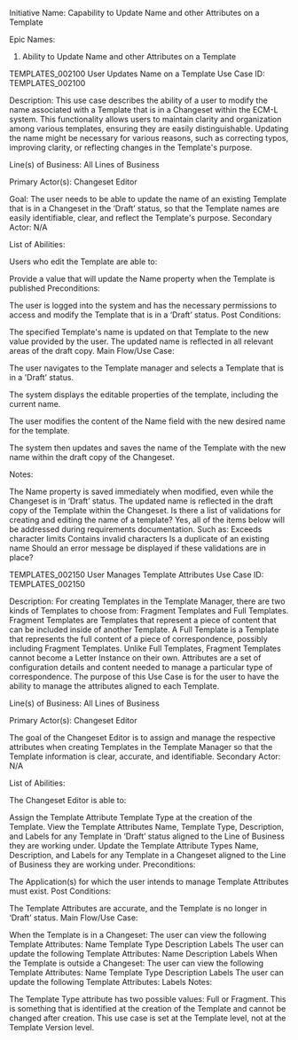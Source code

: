 Initiative Name: Capability to Update Name and other Attributes on a Template

Epic Names:
1. Ability to Update Name and other Attributes on a Template

TEMPLATES_002100 User Updates Name on a Template
Use Case ID: TEMPLATES_002100

Description: This use case describes the ability of a user to modify the name associated with a Template that is in a Changeset within the ECM-L system. This functionality allows users to maintain clarity and organization among various templates, ensuring they are easily distinguishable. Updating the name might be necessary for various reasons, such as correcting typos, improving clarity, or reflecting changes in the Template's purpose.

Line(s) of Business: All Lines of Business

Primary Actor(s): Changeset Editor

Goal: The user needs to be able to update the name of an existing Template that is in a Changeset in the ‘Draft’ status, so that the Template names are easily identifiable, clear, and reflect the Template's purpose. 
Secondary Actor: N/A

List of Abilities:

Users who edit the Template are able to:

Provide a value that will update the Name property when the Template is published
Preconditions:

The user is logged into the system and has the necessary permissions to access and modify the Template that is in a ‘Draft’ status.
Post Conditions:

The specified Template's name is updated on that Template to the new value provided by the user.
The updated name is reflected in all relevant areas of the draft copy.
Main Flow/Use Case:

The user navigates to the Template manager and selects a Template that is in a 'Draft’ status.

The system displays the editable properties of the template, including the current name.

The user modifies the content of the Name field with the new desired name for the template.

The system then updates and saves the name of the Template with the new name within the draft copy of the Changeset.

Notes:

The Name property is saved immediately when modified, even while the Changeset is in ‘Draft’ status. The updated name is reflected in the draft copy of the Template within the Changeset.
Is there a list of validations for creating and editing the name of a template? Yes, all of the items below will be addressed during requirements documentation.
Such as:
Exceeds character limits
Contains invalid characters
Is a duplicate of an existing name
Should an error message be displayed if these validations are in place?

TEMPLATES_002150 User Manages Template Attributes
Use Case ID: TEMPLATES_002150

Description: For creating Templates in the Template Manager, there are two kinds of Templates to choose from: Fragment Templates and Full Templates. Fragment Templates are Templates that represent a piece of content that can be included inside of another Template. A Full Template is a Template that represents the full content of a piece of correspondence, possibly including Fragment Templates. Unlike Full Templates, Fragment Templates cannot become a Letter Instance on their own. Attributes are a set of configuration details and content needed to manage a particular type of correspondence. The purpose of this Use Case is for the user to have the ability to manage the attributes aligned to each Template.

Line(s) of Business: All Lines of Business

Primary Actor(s): Changeset Editor

The goal of the Changeset Editor is to assign and manage the respective attributes when creating Templates in the Template Manager so that the Template information is clear, accurate, and identifiable.
Secondary Actor: N/A

List of Abilities:

The Changeset Editor is able to:

Assign the Template Attribute Template Type at the creation of the Template.
View the Template Attributes Name, Template Type, Description, and Labels for any Template in ‘Draft’ status aligned to the Line of Business they are working under.
Update the Template Attribute Types Name, Description, and Labels for any Template in a Changeset aligned to the Line of Business they are working under.
Preconditions:

The Application(s) for which the user intends to manage Template Attributes must exist.
Post Conditions:

The Template Attributes are accurate, and the Template is no longer in ‘Draft’ status.
Main Flow/Use Case:

When the Template is in a Changeset:
The user can view the following Template Attributes:
Name
Template Type
Description
Labels
The user can update the following Template Attributes:
Name
Description
Labels
When the Template is outside a Changeset:
The user can view the following Template Attributes:
Name
Template Type
Description
Labels
The user can update the following Template Attributes:
Labels
Notes:

The Template Type attribute has two possible values: Full or Fragment. This is something that is identified at the creation of the Template and cannot be changed after creation.
This use case is set at the Template level, not at the Template Version level.
